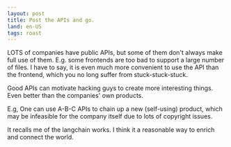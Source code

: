 ```yaml
---
layout: post
title: Post the APIs and go.
land: en-US
tags: roast
---
```


LOTS of companies have public APIs, but some of them don't always make full use of them. E.g. some frontends are too bad to support a large number of files. I have to say, it is even much more convenient to use the API than the frontend, which you no long suffer from stuck-stuck-stuck.

Good APIs can motivate hacking guys to create more interesting things. Even better than the companies' own products. 

E.g, One can use A-B-C APIs to chain up a new (self-using) product, which may be infeasible for the company itself due to lots of copyright issues.

It recalls me of the langchain works. I think it a reasonable way to enrich and connect the world. 

